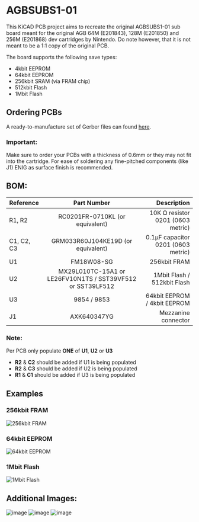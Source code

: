 # AGBSUBS1-01
This KiCAD PCB project aims to recreate the original AGBSUBS1-01 sub board meant for the original AGB 64M (E201843), 128M (E201850) and 256M (E201868) dev cartridges by Nintendo. Do note however, that it is not meant to be a 1:1 copy of the original PCB.

The board supports the following save types:
- 4kbit EEPROM
-  64kbit EEPROM
-  256kbit SRAM (via FRAM chip)
-  512kbit Flash
-  1Mbit Flash

## Ordering PCBs
A ready-to-manufacture set of Gerber files can found [here](https://github.com/Infinest/AGB-64M_SUB_BOARD/blob/master/Gerbers/AGB-64M_SUB_BOARD.zip).

### Important:
Make sure to order your PCBs with a thickness of 0.6mm or they may not fit into the cartridge.
For ease of soldering any fine-pitched components (like J1) ENIG as surface finish is recommended.

## BOM:

| Reference        | Part Number           | Description  |
| ------------- |:-------------:| -----:|
| R1, R2 | RC0201FR-0710KL (or equivalent) | 10K Ω resistor 0201 (0603 metric)|
| C1, C2, C3 | GRM033R60J104KE19D (or equivalent) | 0.1µF capacitor 0201 (0603 metric)|
| U1 | FM18W08-SG | 256kbit FRAM |
| U2 | MX29L010TC-15A1 or LE26FV10N1TS / SST39VF512 or SST39LF512 | 1Mbit Flash / 512kbit Flash  |
| U3 | 9854 / 9853 | 64kbit EEPROM / 4kbit EEPROM |
| J1 | AXK640347YG | Mezzanine connector |

### Note:
Per PCB only populate **ONE** of **U1**, **U2** or **U3**
- **R2** & **C2** should be added if U1 is being populated
- **R2** & **C3** should be added if U2 is being populated
- **R1** & **C1** should be added if U3 is being populated

## Examples
### 256kbit FRAM
![256kbit FRAM](https://github.com/user-attachments/assets/4cbfdd6e-4b26-457d-aa48-7760831ff34c)

### 64kbit EEPROM
![64kbit EEPROM](https://github.com/user-attachments/assets/2f8d01d3-4738-4193-8362-844d08df43ea)

### 1Mbit Flash
![1Mbit Flash](https://github.com/user-attachments/assets/e8c5cdcb-ef92-4572-ab72-89716537650f)

## Additional Images:
![image](https://github.com/user-attachments/assets/cd2af5ca-4d19-4341-b3be-2f40a7177c52)
![image](https://github.com/user-attachments/assets/9eddde3b-7e0f-47f6-b761-730c7dc2c732)
![image](https://github.com/user-attachments/assets/64a42905-85e4-4eb6-8df6-f808e537269a)

